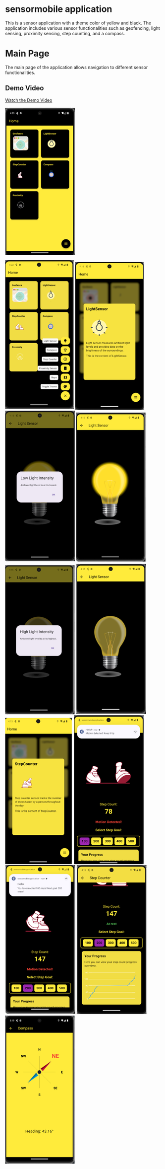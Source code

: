 
# sensormobile application

This is a sensor application with a theme color of yellow and black. The application includes various sensor functionalities such as geofencing, light sensing, proximity sensing, step counting, and a compass.

# Main Page
The main page of the application allows navigation to different sensor functionalities.


## Demo Video
[Watch the Demo Video](pic/331554245-d394090d-b9ed-4876-aed7-5d604d27210d.mp4)

![Home Screen](pic/x2.png)

![more Screen](pic/x3.png)
![more Screen](pic/x5.png)
![more Screen](pic/x6.png)
![more Screen](pic/x7.png)
![more Screen](pic/x8.png)
![more Screen](pic/x9.png)
![more Screen](pic/x11.png)
![more Screen](pic/x12.png)
![more Screen](pic/x13.png)
![more Screen](pic/x14.png)
![more Screen](pic/x15.png)


